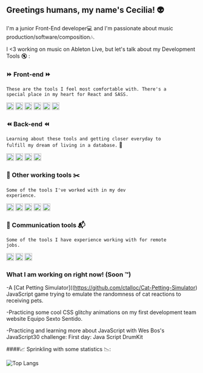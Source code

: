 ## Greetings humans, my name's Cecilia! :alien:

I'm a junior Front-End developer:computer: and I'm passionate about music production/software/composition:notes:.

I <3 working on music on Ableton Live, but let's talk about my Development Tools :mute: : 

### :fast_forward: Front-end :fast_forward:

<code>These are the tools I feel most comfortable with. There's a special place in my heart for React and SASS.</code>

<p float="left"> 
<img height="20" src="https://camo.githubusercontent.com/c3d5a6c52978ae0176213b70f6a6733b2bfc379dd707648ab5058da3b48f097c/68747470733a2f2f696d672e736869656c64732e696f2f62616467652f48544d4c352d4533344632363f7374796c653d666c6174266c6162656c266c6f676f3d68746d6c35266c6f676f436f6c6f723d7768697465">
<img height="20" src="https://camo.githubusercontent.com/18706113cd59a36fb6f345a2a64aabe59e5a2e11aa9cf6a904323b30b986f4d9/68747470733a2f2f696d672e736869656c64732e696f2f62616467652f435353332d3135373242363f7374796c653d666c6174266c6162656c266c6f676f3d63737333266c6f676f436f6c6f723d7768697465">
<img height="20" src="https://camo.githubusercontent.com/83235f362e39910ca7f685d47fb36a5e1c3b438124f54c72e85736d5e2e40889/68747470733a2f2f696d672e736869656c64732e696f2f62616467652f536173732d4343363639393f7374796c653d666c6174266c6162656c266c6f676f3d73617373266c6f676f436f6c6f723d7768697465">
<img height="20" src="https://camo.githubusercontent.com/c5b174324c9238f02b9afc571d630036f008c13104ff5cb42f9047cab9e5f085/68747470733a2f2f696d672e736869656c64732e696f2f62616467652f426f6f7473747261702d3536334437433f7374796c653d666c6174266c6162656c266c6f676f3d626f6f747374726170266c6f676f436f6c6f723d7768697465">
<img height="20" src="https://camo.githubusercontent.com/a9c450c418ad659a7b6fd7b92881b296db2bde2e13fbbe91f9bb11294fab4edf/68747470733a2f2f696d672e736869656c64732e696f2f62616467652f4a6176615363726970742d3332333333303f7374796c653d666c6174266c6162656c266c6f676f3d6a617661736372697074266c6f676f436f6c6f723d463744463145">
<img height="20" src="https://camo.githubusercontent.com/45592c6a0925a46b074239c951d470d9ad332a8d4af4b1370a4a65832dd48e74/68747470733a2f2f696d672e736869656c64732e696f2f62616467652f52656163742d3230323332413f7374796c653d666c6174266c6162656c266c6f676f3d7265616374266c6f676f436f6c6f723d363144414642">
</p>

### :rewind: Back-end :rewind:

<code>Learning about these tools and getting closer everyday to fulfill my dream of living in a database.</code> :file_folder:

<p float="left">
<img height="20" src="https://camo.githubusercontent.com/597cb643280aa8e4a918c4df2590865c20434dda906426b05169e26a45c67946/68747470733a2f2f696d672e736869656c64732e696f2f62616467652f4e6f64652e6a732d3433383533443f7374796c653d666c6174266c6162656c266c6f676f3d6e6f64652e6a73266c6f676f436f6c6f723d7768697465">
<img height="20" src="https://camo.githubusercontent.com/e3f624d3f915e6b4957e75155d0291913f024be20c7995769ffec5c8f9221d67/68747470733a2f2f696d672e736869656c64732e696f2f62616467652f457870726573732e6a732d3430344435393f7374796c653d666c6174266c6162656c266c6f676f3d65787072657373266c6f676f436f6c6f723d7768697465">
<img height="20" src="https://camo.githubusercontent.com/c3fbb6a6cf0486584ef48ff4c8d74ad599ee3db1830c4e2cce8d3e09a920d34d/68747470733a2f2f696d672e736869656c64732e696f2f62616467652f53514c6974652d3037343035453f7374796c653d666c6174266c6162656c266c6f676f3d73716c697465266c6f676f436f6c6f723d7768697465">
<img height="20" src="https://camo.githubusercontent.com/b34364bd16db0a2c5126530de8828c1f6a83c95f351141245cf4e0eb9955ba27/68747470733a2f2f696d672e736869656c64732e696f2f62616467652f4d7953514c2d3030303030463f7374796c653d666c6174266c6162656c266c6f676f3d6d7973716c266c6f676f436f6c6f723d7768697465"> 
</p>

### :triangular_ruler: Other working tools :scissors:

<code>Some of the tools I've worked with in my dev experience.</code>

<p float="left"> 
<img height="20" src="https://camo.githubusercontent.com/de060ad512043abf6ce5bf047be83ab0acbbc2f4c478df91aafb8119993adb1b/68747470733a2f2f696d672e736869656c64732e696f2f62616467652f2d6769742d4630353033322e7376673f7374796c653d666c6174266c6162656c266c6f676f3d676974266c6f676f436f6c6f723d7768697465">
<img height="20" src="https://camo.githubusercontent.com/19fd23fc04f7404620653bc47bfe02914b05c735cb102bf3c526d2455acc6cb6/68747470733a2f2f696d672e736869656c64732e696f2f62616467652f2d6e706d2d4343333533342e7376673f7374796c653d666c6174266c6162656c266c6f676f3d6e706d266c6f676f436f6c6f723d7768697465">
<img height="20" src="https://camo.githubusercontent.com/e6c97326404d6b8121e5f960e47cac4c1ad0795fb1be151e85edd8d6018ef4e0/68747470733a2f2f696d672e736869656c64732e696f2f62616467652f2d67756c702d6366343634372e7376673f7374796c653d666c6174266c6162656c266c6f676f3d67756c70266c6f676f436f6c6f723d7768697465">
<img height="20" src="https://camo.githubusercontent.com/8ff33349c23f4efa762d628c56daa566c8d574f191dc47b5600e7cf2d191b049/68747470733a2f2f696d672e736869656c64732e696f2f62616467652f2d506f73746d616e2d6666366333372e7376673f7374796c653d666c6174266c6162656c266c6f676f3d706f73746d616e266c6f676f436f6c6f723d7768697465"> 
 <img height="20" src="https://camo.githubusercontent.com/31d79cd7978fd59e2cfb1cb2b91279ae0b4fcfdd3a3e86741eaddcb145987948/68747470733a2f2f696d672e736869656c64732e696f2f62616467652f2d5653253230436f64652d3030374143432e7376673f7374796c653d666c6174266c6162656c266c6f676f3d76697375616c2d73747564696f2d636f6465266c6f676f436f6c6f723d7768697465"> 
</p>

### :calling: Communication tools :mailbox_with_mail:

<code>Some of the tools I have experience working with for remote jobs. </code>
<p float="left"> 
<img height="20" src="https://camo.githubusercontent.com/f5a05d76a75e8005cda8053f465eed45896b0ba5bfdbacd1f5bc5064f94374ed/68747470733a2f2f696d672e736869656c64732e696f2f62616467652f536c61636b2d3441313534423f7374796c653d666c6174266c6162656c266c6f676f3d736c61636b266c6f676f436f6c6f723d7768697465">
<img height="20" src="https://camo.githubusercontent.com/c78da00058a0196ce7b15d1e9466ae5477bedad954f3139a0ca334d854dc5926/68747470733a2f2f696d672e736869656c64732e696f2f62616467652f7a6f6f6d2d3244384346463f7374796c653d666c6174266c6162656c266c6f676f3d7a6f6f6d266c6f676f436f6c6f723d7768697465">
<img height="20" src="https://camo.githubusercontent.com/72a1f2fe34a7180ba61f9af08569dad628f2b4a3eb1ff3f07cadc608607b1752/68747470733a2f2f696d672e736869656c64732e696f2f62616467652f446973636f72642d3732383944413f7374796c653d666c6174266c6162656c266c6f676f3d646973636f7264266c6f676f436f6c6f723d7768697465">
</p>

### What I am working on right now! (Soon :tm:)

-A [Cat Petting Simulator]((https://github.com/ctalloc/Cat-Petting-Simulator) JavaScript game trying to emulate the randomness of cat reactions to receiving pets.

-Practicing some cool CSS glitchy animations on my first development team website <a src="https://github.com/ctalloc/Equipo-Sexto-Sentido">Equipo Sexto Sentido</a>.

-Practicing and learning more about JavaScript with Wes Bos's JavaScript30 challenge:
    <a src="https://github.com/ctalloc/JS-Oniric-DrumKit"> First day: Java Script DrumKit </a>
 

####:chart_with_upwards_trend: 	Sprinkling with some statistics :chart_with_downwards_trend:: 


![Top Langs](https://github-readme-stats.vercel.app/api/top-langs/?username=ctalloc&theme=tokyonight)




<!--
**ctalloc/ctalloc** is a ✨ _special_ ✨ repository because its `README.md` (this file) appears on your GitHub profile.

Here are some ideas to get you started:

- 🔭 I’m currently working on ...
- 🌱 I’m currently learning ...
- 👯 I’m looking to collaborate on ...
- 🤔 I’m looking for help with ...
- 💬 Ask me about ...
- 📫 How to reach me: ...
- 😄 Pronouns: ...
- ⚡ Fun fact: ...
-->
